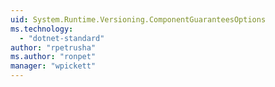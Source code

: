 ```yaml
---
uid: System.Runtime.Versioning.ComponentGuaranteesOptions
ms.technology: 
  - "dotnet-standard"
author: "rpetrusha"
ms.author: "ronpet"
manager: "wpickett"
---
```

